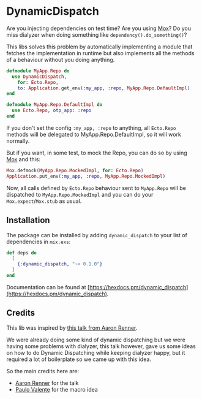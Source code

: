 # DynamicDispatch

Are you injecting dependencies on test time? Are you using [Mox]? Do you miss dialyzer when doing
something like `dependency().do_something()`?

This libs solves this problem by automatically implementing a module that fetches the implementation
in runtime but also implements all the methods of a behaviour without you doing anything.

```elixir
defmodule MyApp.Repo do
  use DynamicDispatch,
    for: Ecto.Repo,
    to: Application.get_env(:my_app, :repo, MyApp.Repo.DefaultImpl)
end

defmodule MyApp.Repo.DefaultImpl do
  use Ecto.Repo, otp_app: :repo
end
```

If you don't set the config `:my_app, :repo` to anything, all `Ecto.Repo` methods will be delegated
to MyApp.Repo.DefaultImpl, so it will work normally.

But if you want, in some test, to mock the Repo, you can do so by using [Mox] and this:

```elixir
Mox.defmock(MyApp.Repo.MockedImpl, for: Ecto.Repo)
Application.put_env(:my_app, :repo, MyApp.Repo.MockedImpl)
```

Now, all calls defined by `Ecto.Repo` behaviour sent to `MyApp.Repo` will be dispatched to
`MyApp.Repo.MockedImpl` and you can do your `Mox.expect`/`Mox.stub` as usual.

## Installation

The package can be installed by adding `dynamic_dispatch` to your list of dependencies in `mix.exs`:

```elixir
def deps do
  [
    {:dynamic_dispatch, "~> 0.1.0"}
  ]
end
```

Documentation can be found at
[https://hexdocs.pm/dynamic_dispatch](https://hexdocs.pm/dynamic_dispatch).

## Credits

This lib was inspired by [this talk from Aaron Renner](https://www.youtube.com/watch?v=Ue--hvFzr0o).

We were already doing some kind of dynamic dispatching but we were having some problems with
dialyzer, this talk however, gave us some ideas on how to do Dynamic Dispatching while keeping
dialyzer happy, but it required a lot of boilerplate so we came up with this idea.

So the main credits here are:

- [Aaron Renner](https://github.com/aaronrenner) for the talk
- [Paulo Valente](https://github.com/polvalente) for the macro idea

[Mox]: https://github.com/plataformatec/mox